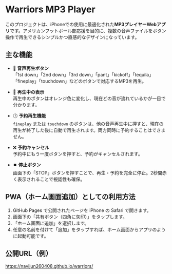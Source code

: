 # Warriors MP3 Player

このプロジェクトは、iPhoneでの使用に最適化された**MP3プレイヤーWebアプリ**です。アメリカンフットボール部応援を目的に、複数の音声ファイルをボタン操作で再生できるシンプルかつ直感的なデザインになっています。

## 主な機能

- 🎵 **音声再生ボタン**  
  「1st down」「2nd down」「3rd down」「pant」「kickoff」「tequila」「fineplay」「touchdown」などのボタンで対応するMP3を再生。

- 🔁 **再生中の表示**  
  再生中のボタンはオレンジ色に変化し、現在どの音が流れているかが一目で分かります。

- 🕓 **予約再生機能**  
  `fineplay` または `touchdown` のボタンは、他の音声再生中に押すと、現在の再生が終了した後に自動で再生されます。両方同時に予約することはできません。

- ❌ **予約キャンセル**  
  予約中にもう一度ボタンを押すと、予約がキャンセルされます。

- ⏹️ **停止ボタン**  
  画面下の「STOP」ボタンを押すことで、再生・予約を完全に停止。2秒間赤く表示されることで視認性も確保。

## PWA（ホーム画面追加）としての利用方法

1. GitHub Pages で公開されたページを iPhone の Safari で開きます。
2. 画面下の「共有ボタン（四角に矢印）」をタップします。
3. 「ホーム画面に追加」を選択します。
4. 任意の名前を付けて「追加」をタップすれば、ホーム画面からアプリのように起動可能です。

## 公開URL（例）
https://navijun260408.github.io/warriors/
